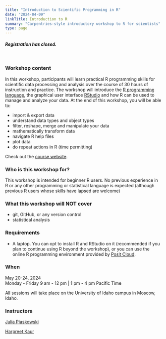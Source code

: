 ```yaml
---
title: "Introduction to Scientific Programming in R"
date: "2024-04-09"
linkTitle: Introduction to R
summary: "Carpentries-style introductory workshop to R for scientists"
type: page
---
```


#### *Registration has closed.*
 
<br>

### Workshop content

In this workshop, participants will learn practical R programming skills for scientific data processing and analysis over the course of 30 hours of instruction and practice. The workshop will introduce the [R programming language](https://www.r-project.org/), the graphical user interface [RStudio](https://www.rstudio.com/products/rstudio/) and how R can be used to manage and analyze your data. At the end of this workshop, you will be able to:

-   import & export data
-   understand data types and object types
-   filter, reshape, merge and manipulate your data
-   mathematically transform data
-   navigate R help files
-   plot data
-   do repeat actions in R (time permitting)

Check out the [course website](https://idahoagstats.github.io/r-for-ag-scientists/). 


### Who is this workshop for?

This workshop is intended for beginner R users. No previous experience in R or any other programming or statistical language is expected (although previous R users whose skills have lapsed are welcome)

### What this workshop will NOT cover

-   git, GitHub, or any version control
-   statistical analysis

### Requirements

-   A laptop. You can opt to install R and RStudio on it (recommended if you plan to continue using R beyond the workshop), or you can use the online R programming environment provided by [Posit Cloud](https://posit.cloud/).

### When

May 20-24, 2024\
Monday - Friday
9 am - 12 pm | 1 pm - 4 pm Pacific Time

All sessions will take place on the University of Idaho campus in Moscow, Idaho.

### Instructors

[Julia Piaskowski](https://www.uidaho.edu/cals/statistical-programs/people/julia-piaskowski)

[Harpreet Kaur](https://www.uidaho.edu/cals/people/harpreet-kaur)

